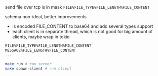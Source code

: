 send file over tcp is in mask `FILE%FILE_TYPE%FILE_LENGTH%FILE_CONTENT`

schema non-ideal, better improvements

* is encoded FILE_CONTENT to base64 and add several types support
* each client is in separate thread, which is not good for big amount of clients, maybe wrap in tokio

```bash
FILE%FILE_TYPE%FILE_LENGTH%FILE_CONTENT
MESSAGE%FILE_LENGTH%FILE_CONTENT
...
```

```bash
make run # run server
make spawn-client # run client
```

